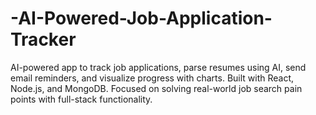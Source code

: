# -AI-Powered-Job-Application-Tracker
AI-powered app to track job applications, parse resumes using AI, send email reminders, and visualize progress with charts. Built with React, Node.js, and MongoDB. Focused on solving real-world job search pain points with full-stack functionality.
